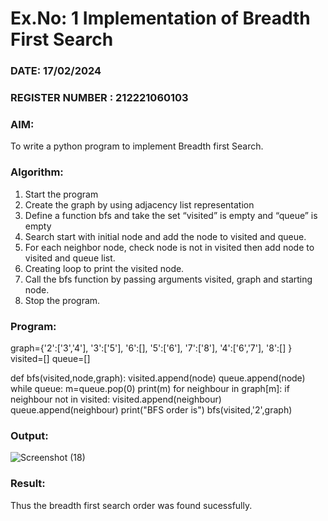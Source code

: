 # Ex.No: 1  Implementation of Breadth First Search 
### DATE:  17/02/2024                                                                          
### REGISTER NUMBER : 212221060103
### AIM: 
To write a python program to implement Breadth first Search. 
### Algorithm:
1. Start the program
2. Create the graph by using adjacency list representation
3. Define a function bfs and take the set “visited” is empty and “queue” is empty
4. Search start with initial node and add the node to visited and queue.
5. For each neighbor node, check node is not in visited then add node to visited and queue list.
6.  Creating loop to print the visited node.
7.   Call the bfs function by passing arguments visited, graph and starting node.
8.   Stop the program.
### Program:
graph={'2':['3','4'],
'3':['5'],
'6':[],
'5':['6'],
'7':['8'],
'4':['6','7'],
'8':[]
}
visited=[]
queue=[]

def bfs(visited,node,graph):
    visited.append(node)
    queue.append(node)
    while queue:
        m=queue.pop(0)
        print(m)
        for neighbour in graph[m]:
            if neighbour not in visited:
                visited.append(neighbour)
                queue.append(neighbour)
print("BFS order is")
bfs(visited,'2',graph)

### Output:


![Screenshot (18)](https://github.com/JeromeAntoRezin20/AI_Lab_2023-24/assets/160305423/043e70a2-11e5-48fb-b2db-c16b174352c4)

### Result:
Thus the breadth first search order was found sucessfully.
